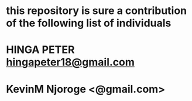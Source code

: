 # this repository is sure a contribution of the following list of individuals
# HINGA PETER  <hingapeter18@gmail.com>
# KevinM Njoroge <@gmail.com>
